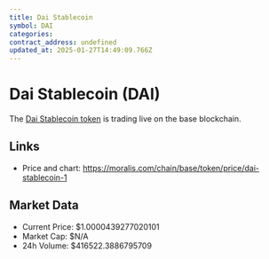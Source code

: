 ```yaml
---
title: Dai Stablecoin
symbol: DAI
categories: 
contract_address: undefined
updated_at: 2025-01-27T14:49:09.766Z
---
```


# Dai Stablecoin (DAI)
The [Dai Stablecoin token](https://moralis.com/chain/base/token/price/dai-stablecoin-1) is trading live on the base blockchain.

## Links
- Price and chart: https://moralis.com/chain/base/token/price/dai-stablecoin-1

## Market Data
- Current Price: $1.0000439277020101
- Market Cap: $N/A
- 24h Volume: $416522.3886795709
